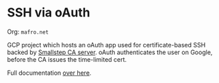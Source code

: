 SSH via oAuth
=============

Org: `mafro.net`

GCP project which hosts an oAuth app used for certificate-based SSH backed by
[Smallstep CA server](https://github.com/smallstep/certificates). oAuth authenticates the user on
Google, before the CA issues the time-limited cert.

Full documentation [over here](https://github.com/mafrosis/step-ca-on-gcp#how-to-use-ssh).
